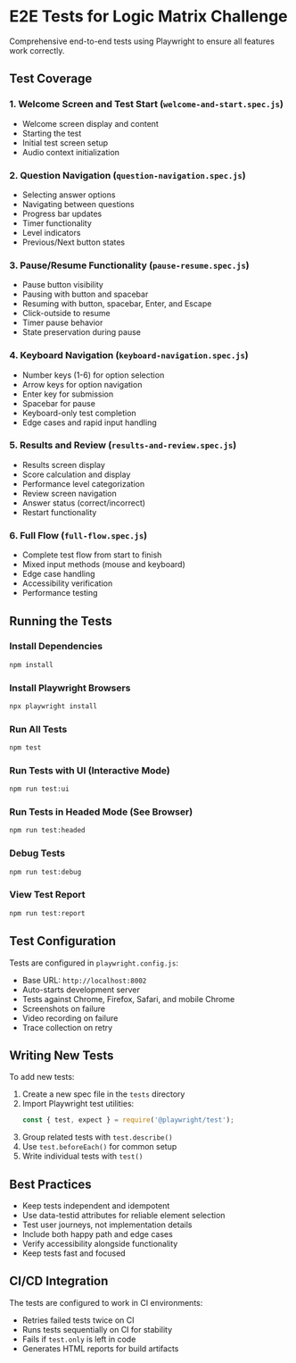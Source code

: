 # E2E Tests for Logic Matrix Challenge

Comprehensive end-to-end tests using Playwright to ensure all features work correctly.

## Test Coverage

### 1. Welcome Screen and Test Start (`welcome-and-start.spec.js`)
- Welcome screen display and content
- Starting the test
- Initial test screen setup
- Audio context initialization

### 2. Question Navigation (`question-navigation.spec.js`)
- Selecting answer options
- Navigating between questions
- Progress bar updates
- Timer functionality
- Level indicators
- Previous/Next button states

### 3. Pause/Resume Functionality (`pause-resume.spec.js`)
- Pause button visibility
- Pausing with button and spacebar
- Resuming with button, spacebar, Enter, and Escape
- Click-outside to resume
- Timer pause behavior
- State preservation during pause

### 4. Keyboard Navigation (`keyboard-navigation.spec.js`)
- Number keys (1-6) for option selection
- Arrow keys for option navigation
- Enter key for submission
- Spacebar for pause
- Keyboard-only test completion
- Edge cases and rapid input handling

### 5. Results and Review (`results-and-review.spec.js`)
- Results screen display
- Score calculation and display
- Performance level categorization
- Review screen navigation
- Answer status (correct/incorrect)
- Restart functionality

### 6. Full Flow (`full-flow.spec.js`)
- Complete test flow from start to finish
- Mixed input methods (mouse and keyboard)
- Edge case handling
- Accessibility verification
- Performance testing

## Running the Tests

### Install Dependencies
```bash
npm install
```

### Install Playwright Browsers
```bash
npx playwright install
```

### Run All Tests
```bash
npm test
```

### Run Tests with UI (Interactive Mode)
```bash
npm run test:ui
```

### Run Tests in Headed Mode (See Browser)
```bash
npm run test:headed
```

### Debug Tests
```bash
npm run test:debug
```

### View Test Report
```bash
npm run test:report
```

## Test Configuration

Tests are configured in `playwright.config.js`:
- Base URL: `http://localhost:8002`
- Auto-starts development server
- Tests against Chrome, Firefox, Safari, and mobile Chrome
- Screenshots on failure
- Video recording on failure
- Trace collection on retry

## Writing New Tests

To add new tests:

1. Create a new spec file in the `tests` directory
2. Import Playwright test utilities:
   ```javascript
   const { test, expect } = require('@playwright/test');
   ```
3. Group related tests with `test.describe()`
4. Use `test.beforeEach()` for common setup
5. Write individual tests with `test()`

## Best Practices

- Keep tests independent and idempotent
- Use data-testid attributes for reliable element selection
- Test user journeys, not implementation details
- Include both happy path and edge cases
- Verify accessibility alongside functionality
- Keep tests fast and focused

## CI/CD Integration

The tests are configured to work in CI environments:
- Retries failed tests twice on CI
- Runs tests sequentially on CI for stability
- Fails if `test.only` is left in code
- Generates HTML reports for build artifacts